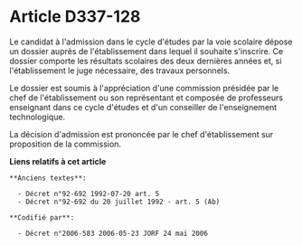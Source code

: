 # Article D337-128

Le candidat à l'admission dans le cycle d'études par la voie scolaire dépose un dossier auprès de l'établissement dans lequel
il souhaite s'inscrire. Ce dossier comporte les résultats scolaires des deux dernières années et, si l'établissement le juge
nécessaire, des travaux personnels.

Le dossier est soumis à l'appréciation d'une commission présidée par le chef de l'établissement ou son représentant et
composée de professeurs enseignant dans ce cycle d'études et d'un conseiller de l'enseignement technologique.

La décision d'admission est prononcée par le chef d'établissement sur proposition de la commission.

**Liens relatifs à cet article**

	**Anciens textes**:

	  - Décret n°92-692 1992-07-20 art. 5
	  - Décret n°92-692 du 20 juillet 1992 - art. 5 (Ab)

	**Codifié par**:

	  - Décret n°2006-583 2006-05-23 JORF 24 mai 2006
